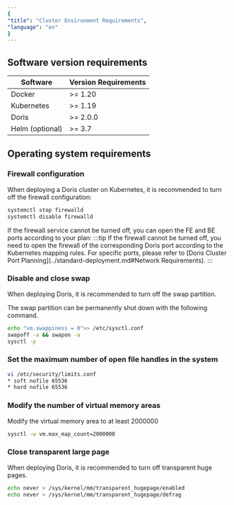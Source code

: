 ```yaml
---
{
"title": "Cluster Environment Requirements",
"language": "en"
}
---
```


<!-- 
Licensed to the Apache Software Foundation (ASF) under one
or more contributor license agreements.  See the NOTICE file
distributed with this work for additional information
regarding copyright ownership.  The ASF licenses this file
to you under the Apache License, Version 2.0 (the
"License"); you may not use this file except in compliance
with the License.  You may obtain a copy of the License at

  http://www.apache.org/licenses/LICENSE-2.0

Unless required by applicable law or agreed to in writing,
software distributed under the License is distributed on an
"AS IS" BASIS, WITHOUT WARRANTIES OR CONDITIONS OF ANY
KIND, either express or implied.  See the License for the
specific language governing permissions and limitations
under the License.
-->

## Software version requirements

| Software | Version Requirements |
|----------------|----------|
| Docker | \>= 1.20 |
| Kubernetes | \>= 1.19 |
| Doris | \>= 2.0.0 |
| Helm (optional) | \>= 3.7 |

## Operating system requirements

### Firewall configuration

When deploying a Doris cluster on Kubernetes, it is recommended to turn off the firewall configuration:

```bash
systemctl stop firewalld
systemctl disable firewalld
```

If the firewall service cannot be turned off, you can open the FE and BE ports according to your plan:
:::tip
If the firewall cannot be turned off, you need to open the firewall of the corresponding Doris port according to the Kubernetes mapping rules. For specific ports, please refer to [Doris Cluster Port Planning](../standard-deployment.md#Network Requirements).
:::


### Disable and close swap

When deploying Doris, it is recommended to turn off the swap partition.

The swap partition can be permanently shut down with the following command.

```bash
echo "vm.swappiness = 0">> /etc/sysctl.conf
swapoff -a && swapon -a
sysctl -p
```

### Set the maximum number of open file handles in the system

```bash
vi /etc/security/limits.conf 
* soft nofile 65536
* hard nofile 65536
```

### Modify the number of virtual memory areas

Modify the virtual memory area to at least 2000000

```bash
sysctl -w vm.max_map_count=2000000
```

### Close transparent large page

When deploying Doris, it is recommended to turn off transparent huge pages.

```bash
echo never > /sys/kernel/mm/transparent_hugepage/enabled
echo never > /sys/kernel/mm/transparent_hugepage/defrag
```
